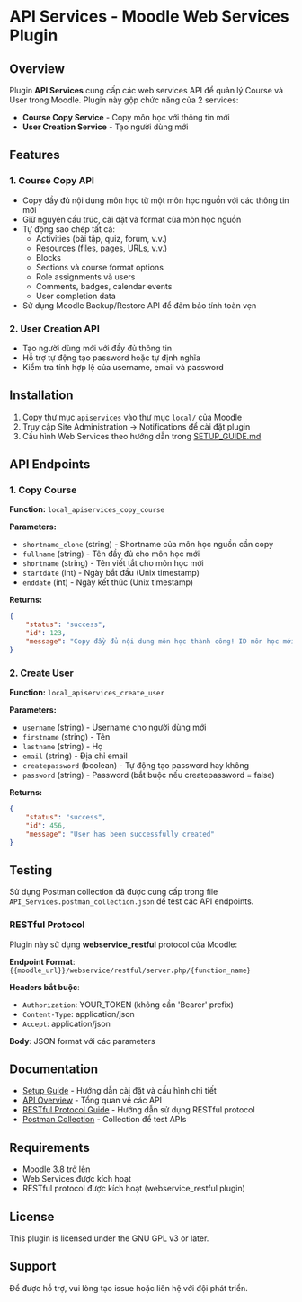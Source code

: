 # API Services - Moodle Web Services Plugin

## Overview

Plugin **API Services** cung cấp các web services API để quản lý Course và User trong Moodle. Plugin này gộp chức năng của 2 services:
- **Course Copy Service** - Copy môn học với thông tin mới
- **User Creation Service** - Tạo người dùng mới

## Features

### 1. Course Copy API
- Copy đầy đủ nội dung môn học từ một môn học nguồn với các thông tin mới
- Giữ nguyên cấu trúc, cài đặt và format của môn học nguồn
- Tự động sao chép tất cả:
  - Activities (bài tập, quiz, forum, v.v.)
  - Resources (files, pages, URLs, v.v.)
  - Blocks
  - Sections và course format options
  - Role assignments và users
  - Comments, badges, calendar events
  - User completion data
- Sử dụng Moodle Backup/Restore API để đảm bảo tính toàn vẹn

### 2. User Creation API
- Tạo người dùng mới với đầy đủ thông tin
- Hỗ trợ tự động tạo password hoặc tự định nghĩa
- Kiểm tra tính hợp lệ của username, email và password

## Installation

1. Copy thư mục `apiservices` vào thư mục `local/` của Moodle
2. Truy cập Site Administration → Notifications để cài đặt plugin
3. Cấu hình Web Services theo hướng dẫn trong [SETUP_GUIDE.md](SETUP_GUIDE.md)

## API Endpoints

### 1. Copy Course
**Function:** `local_apiservices_copy_course`

**Parameters:**
- `shortname_clone` (string) - Shortname của môn học nguồn cần copy
- `fullname` (string) - Tên đầy đủ cho môn học mới
- `shortname` (string) - Tên viết tắt cho môn học mới
- `startdate` (int) - Ngày bắt đầu (Unix timestamp)
- `enddate` (int) - Ngày kết thúc (Unix timestamp)

**Returns:**
```json
{
    "status": "success",
    "id": 123,
    "message": "Copy đầy đủ nội dung môn học thành công! ID môn học mới: 123"
}
```

### 2. Create User
**Function:** `local_apiservices_create_user`

**Parameters:**
- `username` (string) - Username cho người dùng mới
- `firstname` (string) - Tên
- `lastname` (string) - Họ
- `email` (string) - Địa chỉ email
- `createpassword` (boolean) - Tự động tạo password hay không
- `password` (string) - Password (bắt buộc nếu createpassword = false)

**Returns:**
```json
{
    "status": "success",
    "id": 456,
    "message": "User has been successfully created"
}
```

## Testing

Sử dụng Postman collection đã được cung cấp trong file `API_Services.postman_collection.json` để test các API endpoints.

### RESTful Protocol

Plugin này sử dụng **webservice_restful** protocol của Moodle:

**Endpoint Format**: `{{moodle_url}}/webservice/restful/server.php/{function_name}`

**Headers bắt buộc**:
- `Authorization`: YOUR_TOKEN (không cần 'Bearer' prefix)
- `Content-Type`: application/json
- `Accept`: application/json

**Body**: JSON format với các parameters

## Documentation

- [Setup Guide](SETUP_GUIDE.md) - Hướng dẫn cài đặt và cấu hình chi tiết
- [API Overview](OVERVIEW.md) - Tổng quan về các API
- [RESTful Protocol Guide](RESTFUL_GUIDE.md) - Hướng dẫn sử dụng RESTful protocol
- [Postman Collection](API_Services.postman_collection.json) - Collection để test APIs

## Requirements

- Moodle 3.8 trở lên
- Web Services được kích hoạt
- RESTful protocol được kích hoạt (webservice_restful plugin)

## License

This plugin is licensed under the GNU GPL v3 or later.

## Support

Để được hỗ trợ, vui lòng tạo issue hoặc liên hệ với đội phát triển.
